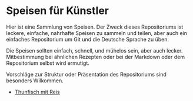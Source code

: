 # Speisen für Künstler

Hier ist eine Sammlung von Speisen. Der Zweck dieses Repositoriums ist leckere, einfache, nahrhafte Speisen zu sammeln und teilen, aber auch ein einfaches Repositorium um Git und die Deutsche Sprache zu üben. 

Die Speisen sollten einfach, schnell, und mühelos sein, aber auch lecker. Mitbestimmung bei ähnlichen Rezepten oder bei der Markdown oder dem Repositorium selbst wird ermutigt.

Vorschläge zur Struktur oder Präsentation des Repositoriums sind besonders Wilkommen.

 - [Thunfisch mit Reis](REZEPTE/ThunfishmitReis.md) 
